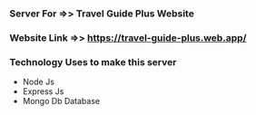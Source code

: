 ### Server For =>> Travel Guide Plus Website 

### Website Link =>> https://travel-guide-plus.web.app/

### Technology Uses to make this server

* Node Js
* Express Js
* Mongo Db Database